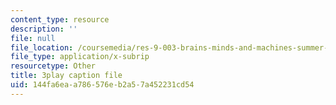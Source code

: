 ```yaml
---
content_type: resource
description: ''
file: null
file_location: /coursemedia/res-9-003-brains-minds-and-machines-summer-course-summer-2015/144fa6eaa786576eb2a57a452231cd54_l1t2_5UZhPA.vtt
file_type: application/x-subrip
resourcetype: Other
title: 3play caption file
uid: 144fa6ea-a786-576e-b2a5-7a452231cd54
---
```

